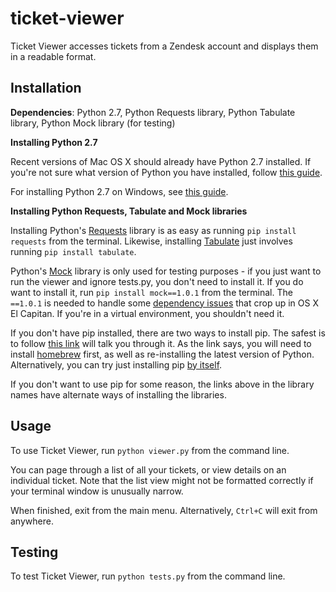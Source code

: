 # ticket-viewer

Ticket Viewer accesses tickets from a Zendesk account and displays them in a readable format.

## Installation

**Dependencies**: Python 2.7, Python Requests library, Python Tabulate library, Python Mock library (for testing)

**Installing Python 2.7**

Recent versions of Mac OS X should already have Python 2.7 installed. If you're not sure what version of Python you have installed, follow [this guide](http://docs.python-guide.org/en/latest/starting/install/osx/).

For installing Python 2.7 on Windows, see [this guide](http://docs.python-guide.org/en/latest/starting/install/win/).

**Installing Python Requests, Tabulate and Mock libraries**

Installing Python's [Requests](https://pypi.python.org/pypi/requests/) library is as easy as running `pip install requests` from the terminal. Likewise, installing [Tabulate](https://pypi.python.org/pypi/tabulate) just involves running `pip install tabulate`.

Python's [Mock](https://pypi.python.org/pypi/mock) library is only used for testing purposes - if you just want to run the viewer and ignore tests.py, you don't need to install it. If you do want to install it, run `pip install mock==1.0.1` from the terminal. The `==1.0.1` is needed to handle some [dependency issues](https://github.com/pypa/pip/issues/3165) that crop up in OS X El Capitan. If you're in a virtual environment, you shouldn't need it.

If you don't have pip installed, there are two ways to install pip. The safest is to follow [this link](http://docs.python-guide.org/en/latest/starting/install/osx/#install-osx) will talk you through it. As the link says, you will need to install [homebrew](brew.sh) first, as well as re-installing the latest version of Python. Alternatively, you can try just installing pip [by itself](https://pip.pypa.io/en/stable/installing/).

If you don't want to use pip for some reason, the links above in the library names have alternate ways of installing the libraries.

## Usage

To use Ticket Viewer, run `python viewer.py` from the command line.

You can page through a list of all your tickets, or view details on an individual ticket. Note that the list view might not be formatted correctly if your terminal window is unusually narrow.

When finished, exit from the main menu. Alternatively, `Ctrl+C` will exit from anywhere.

## Testing

To test Ticket Viewer, run `python tests.py` from the command line.
